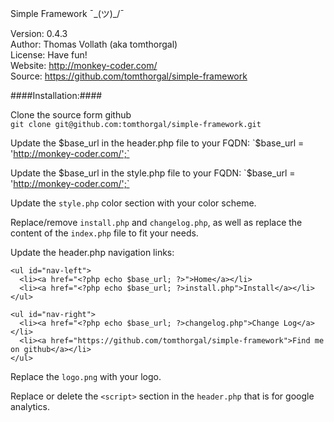 Simple Framework ¯\_(ツ)_/¯  

Version: 0.4.3  
Author: Thomas Vollath (aka tomthorgal)  
License: Have fun!  
Website: http://monkey-coder.com/  
Source: https://github.com/tomthorgal/simple-framework    

####Installation:####

Clone the source form github  
`git clone git@github.com:tomthorgal/simple-framework.git`

Update the $base_url in the header.php file to your FQDN:  
`$base_url = 'http://monkey-coder.com/';`

Update the $base_url in the style.php file to your FQDN:  
`$base_url = 'http://monkey-coder.com/';`

Update the `style.php` color section with your color scheme.  

Replace/remove `install.php` and `changelog.php`, as well as replace the content of the `index.php` file to fit your needs.  

Update the header.php navigation links:  

    <ul id="nav-left">
      <li><a href="<?php echo $base_url; ?>">Home</a></li>
      <li><a href="<?php echo $base_url; ?>install.php">Install</a></li>
    </ul>
    
    <ul id="nav-right">
      <li><a href="<?php echo $base_url; ?>changelog.php">Change Log</a></li>
      <li><a href="https://github.com/tomthorgal/simple-framework">Find me on github</a></li>
    </ul>

Replace the `logo.png` with your logo.  

Replace or delete the `<script>` section in the `header.php` that is for google analytics.  
